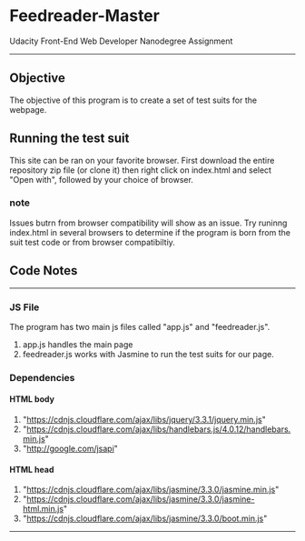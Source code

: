 # Feedreader-Master
Udacity Front-End Web Developer Nanodegree Assignment

----

## Objective
The objective of this program is to create a set of test suits for the webpage.

## Running the test suit

This site can be ran on your favorite browser.  First download the entire repository zip file (or clone it) then right click on index.html and select "Open with", followed by your choice of browser.

### note
Issues butrn from browser compatibility will show as an issue.  Try runinng index.html in several browsers to determine if the program is born from the suit test code or from browser compatibiltiy.

## Code Notes

----

### JS File

The program has two main js files called "app.js" and "feedreader.js".
1. app.js handles the main page
2. feedreader.js works with Jasmine to run the test suits for our page.

### Dependencies

#### HTML body
1. "https://cdnjs.cloudflare.com/ajax/libs/jquery/3.3.1/jquery.min.js"
2. "https://cdnjs.cloudflare.com/ajax/libs/handlebars.js/4.0.12/handlebars.min.js"
3. "http://google.com/jsapi" 

#### HTML head
1. "https://cdnjs.cloudflare.com/ajax/libs/jasmine/3.3.0/jasmine.min.js"
2. "https://cdnjs.cloudflare.com/ajax/libs/jasmine/3.3.0/jasmine-html.min.js"
3. "https://cdnjs.cloudflare.com/ajax/libs/jasmine/3.3.0/boot.min.js"

----

